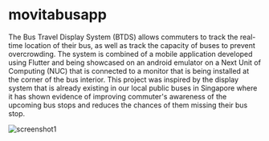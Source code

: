 # movitabusapp

The Bus Travel Display System (BTDS) allows commuters to track the real-time location of their bus, as well as track the capacity of buses to prevent overcrowding. The system is combined of a mobile application developed using Flutter and being showcased on an android emulator on a Next Unit of Computing (NUC) that is connected to a monitor that is being installed at the corner of the bus interior. This project was inspired by the display system that is already existing in our local public buses in Singapore where it has shown evidence of improving commuter's awareness of the upcoming bus stops and reduces the chances of them missing their bus stop.

![screenshot1](https://github.com/joelljq/moovitadisplayapp/assets/114987148/0d6d5363-d7f2-44f0-83f9-ae5c7bfc4ff0) 
